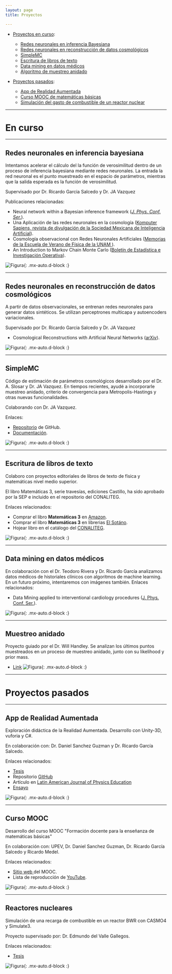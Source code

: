 ```yaml
---
layout: page
title: Proyectos

---
```

- [Proyectos en curso](#en-curso):
	- [Redes neuronales en inferencia Bayesiana](#redes-neuronales-en-inferencia-bayesiana)
	- [Redes neuronales en reconstrucción de datos cosmológicos](#redes-neuronales-en-reconstrucción-de-datos-cosmológicos)
	- [SimpleMC](#simplemc)
	- [Escritura de libros de texto](#escritura-de-libros-de-texto)
	- [Data mining en datos médicos](#data-mining-en-datos-médicos)
	- [Algoritmo de muestreo anidado](#muestreo-anidado)

- [Proyectos pasados](#proyectos-pasados):
	- [App de Realidad Aumentada](#app-de-realidad-aumentada)
	- [Curso MOOC de matemáticas básicas](#curso-mooc)
	- [Simulación del gasto de combustible de un reactor nuclear](#reactores-nucleares)

-----------------------------------------------------------
# En curso 

------------------------------------------
## Redes neuronales en inferencia bayesiana
Intentamos acelerar el cálculo del la función de verosimilitud dentro de un proceso de inferencia bayesiana mediante redes neuronales. 
La entrada la red neuronal es el punto muestreado en el espacio de parámetros, mientras que la salida esperada es la función de verosimilitud. 

Supervisado por Dr. Ricardo Garcia Salcedo y Dr. JA Vazquez

Publicaciones relacionadas:

- Neural network within a Bayesian inference framework ([_J. Phys. Conf. Ser._](https://iopscience.iop.org/article/10.1088/1742-6596/1723/1/012022/meta)).
- Una Aplicación de las redes neuronales en la cosmología ([Komputer Sapiens, revista de divulgación de la Sociedad Mexicana de Inteligencia Artificial](https://www.academia.edu/42113814/Una_Aplicaci%C3%B3n_de_las_Redes_Neuronales_Artificiales_en_la_Cosmolog%C3%ADa)).
- Cosmología observacional con Redes Neuronales Artificiales ([Memorias de la Escuela de Verano de Física de la UNAM ](https://www.fis.unam.mx/pdfs/Memorias%20Escuela%20de%20Verano%202019.pdf#page=97)).
- An Introduction to Markov Chain Monte Carlo ([Boletín de Estadística e Investigación Operativa](https://www.academia.edu/45636190/An_introduction_to_Markov_Chain_Monte_Carlo)).

![Figura](https://igomezv.github.io/assets/img/bambiuam.png){: .mx-auto.d-block :}

--------

## Redes neuronales en reconstrucción de datos cosmológicos 
A partir de datos observacionales, se entrenan redes neuronales para generar datos sintéticos. Se utilizan perceptrones multicapa y autoencoders variacionales.

Supervisado por Dr. Ricardo Garcia Salcedo y Dr. JA Vazquez

- Cosmological Reconstructions with Artificial Neural Networks ([arXiv](https://arxiv.org/abs/2104.00595)).

![Figura](https://igomezv.github.io/assets/img/reconstruction.png){: .mx-auto.d-block :}

--------

## SimpleMC
Código de estimación de parámetros cosmológicos desarrollado por el Dr. A. Slosar y Dr. JA Vazquez. En tiempos recientes, ayudé a incorporarle muestreo anidado, criterio de convergencia para Metropolis-Hastings y otras nuevas funcionalidades.

Colaborando con Dr.  JA Vazquez.

Enlaces:
 - [Repositorio](hhttps://github.com/ja-vazquez/SimpleMC) de GitHub.
 - [Documentación](https://igomezv.github.io/SimpleMC-docs/#).

![Figura](https://igomezv.github.io/assets/img/triangleSimplemc.png){: .mx-auto.d-block :}

--------

## Escritura de libros de texto

Colaboro con proyectos editoriales de libros de texto de física y matemáticas nivel medio superior. 

El libro Matemáticas 3, serie travesías, ediciones Castillo, ha sido aprobado por la SEP e incluido en el repositorio del CONALITEG.

Enlaces relacionados:
-  Comprar el libro **Matemáticas 3** en [Amazon](https://www.amazon.com.mx/Matem%C3%A1ticas-Ricardo-Garc%C3%ADa-Salcedo-Esquivel/dp/6075405224).
 -  Comprar el libro **Matemáticas 3** en librerias [El Sotáno](https://www.elsotano.com/libro/travesias-secundaria-matematicas-3_10554150).
 - Hojear libro en el catálogo del [CONALITEG](https://secundaria.conaliteg.gob.mx/seleccion/content/common/detaLibro/detalleLibro.jsf?idLibro=697).

![Figura](https://igomezv.github.io/assets/img/mateTravesias.png){: .mx-auto.d-block :}

--------

## Data mining en datos médicos
En colaboración con el Dr. Teodoro Rivera y Dr. Ricardo García analizamos datos médicos de historiales clínicos con algoritmos de machine learning. En un futuro próximo, intentaremos con imágenes también. 
Enlaces relacionados:
- Data Mining applied to interventional cardiology procedures ([J. Phys. Conf. Ser.](https://iopscience.iop.org/article/10.1088/1742-6596/1723/1/012034/meta)).

![Figura](https://igomezv.github.io/assets/img/medicalCluster.png){: .mx-auto.d-block :}

--------

## Muestreo anidado

Proyecto guiado por el Dr. Will Handley. Se analizan los últimos puntos muestreados en un proceso de muestreo anidado, junto con su likelihood y prior mass.
-  <a href="https://www.kicc.cam.ac.uk/directory/isidro-gomez-vargas-mr">Link</a>
![Figura](https://raw.githubusercontent.com/igomezv/igomezv.github.io/master/assets/img/nested.png){: .mx-auto.d-block :}

--------------------------------------------------

# Proyectos pasados

--------

## App de Realidad Aumentada
Exploración didáctica de la Realidad Aumentada. Desarrollo con Unity-3D, vuforia y C#.

En colaboración con:  Dr. Daniel Sanchez Guzman y Dr. Ricardo García Salcedo. 

Enlaces relacionados:
- <a href="https://www.academia.edu/35480448/Dise%C3%B1o_y_desarrollo_de_una_aplicaci%C3%B3n_para_dispositivos_m%C3%B3viles_de_realidad_aumentada">Tesis</a>
- Repositorio <a href="https://github.com/igomezv/RAsolidsrev">GitHub</a>
- Artículo en <a href="https://www.academia.edu/38601945/Realidad_Aumentada_como_herramienta_did%C3%A1ctica_en_geometr%C3%ADa_3D"> Latin American Journal of Physics Education</a>
- <a href="https://www.academia.edu/35480477/Posibilidad_did%C3%A1ctica_de_la_Realidad_Aumentada">Ensayo</a>

![Figura](https://raw.githubusercontent.com/igomezv/igomezv.github.io/master/assets/img/RA.png){: .mx-auto.d-block :}

--------

## Curso MOOC
Desarrollo del curso MOOC "Formación docente para la enseñanza de matemáticas básicas"

En colaboración con: UPEV, Dr. Daniel Sanchez Guzman, Dr. Ricardo García Salcedo y Ricardo Medel.

Enlaces relacionados:
- <a href="https://moocs.upev.ipn.mx/courses/course-v1:UPEV+FD1+2019_2/about">Sitio web </a>del MOOC.
- Lista de reproducción de [YouTube](https://www.youtube.com/playlist?list=PLgJ20i9oGSHaglqU9oVdFHcvsGWdmCsG1).

![Figura](https://raw.githubusercontent.com/igomezv/igomezv.github.io/master/assets/img/mooc.png){: .mx-auto.d-block :}

--------

## Reactores nucleares
Simulación de una recarga de combustible en un reactor BWR con CASMO4 y Simulate3. 

Proyecto supervisado por: Dr. Edmundo del Valle Gallegos.

Enlaces relacionados:
- <a href="https://www.academia.edu/35480399/Seguimiento_operacional_de_una_recarga_de_combustible_de_un_reactor_BWR_con_SIMULATE_3">Tesis</a>

![Figura](https://raw.githubusercontent.com/igomezv/igomezv.github.io/master/assets/img/bwr.png){: .mx-auto.d-block :}


<!--stackedit_data:
eyJoaXN0b3J5IjpbMjE4MTQxOTMzXX0=
-->